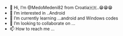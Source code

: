- 👋 Hi, I’m @MedoMedeni82 from Croatia🇭🇷..😁😁😁
- 👀 I’m interested in ..Android
- 🌱 I’m currently learning ...android and Windows codes
- 💞️ I’m looking to collaborate on ...
- 📫 How to reach me ...

<!---
MedoMedeni82/MedoMedeni82 is a ✨ special ✨ repository because its `README.md` (this file) appears on your GitHub profile.
You can click the Preview link to take a look at your changes.
--->
